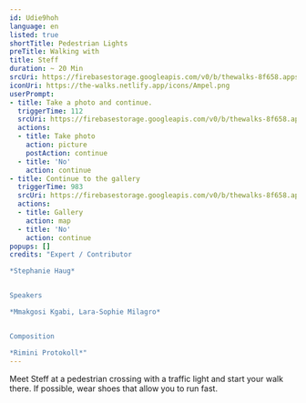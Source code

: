 ```yaml
---
id: Udie9hoh
language: en
listed: true
shortTitle: Pedestrian Lights
preTitle: Walking with
title: Steff
duration: ~ 20 Min
srcUri: https://firebasestorage.googleapis.com/v0/b/thewalks-8f658.appspot.com/o/mp3%2Fv0%2Fen_Udie9hoh%2Fen_Udie9hoh.mp3?alt=media&token=b4dcab93-b391-4fca-bd28-5f3cc412a08e
iconUri: https://the-walks.netlify.app/icons/Ampel.png
userPrompt:
- title: Take a photo and continue.
  triggerTime: 112
  srcUri: https://firebasestorage.googleapis.com/v0/b/thewalks-8f658.appspot.com/o/mp3%2Fv0%2Fen_Udie9hoh%2Fen_Udie9hoh_loop_1.mp3?alt=media&token=a4d3c98e-d01b-4638-b307-6709e3babc7b
  actions:
  - title: Take photo
    action: picture
    postAction: continue
  - title: 'No'
    action: continue
- title: Continue to the gallery
  triggerTime: 983
  srcUri: https://firebasestorage.googleapis.com/v0/b/thewalks-8f658.appspot.com/o/static%2Fmedias%2Fmulti_Zeubeel8_loop.mp3?alt=media&token=88349085-3303-48b9-bdc6-fd7b09519a26
  actions:
  - title: Gallery
    action: map
  - title: 'No'
    action: continue
popups: []
credits: "Expert / Contributor

*Stephanie Haug*


Speakers

*Mmakgosi Kgabi, Lara-Sophie Milagro*


Composition

*Rimini Protokoll*"
---
```

Meet Steff at a pedestrian crossing with a traffic light and start your walk there. If possible, wear shoes that allow you to run fast.
